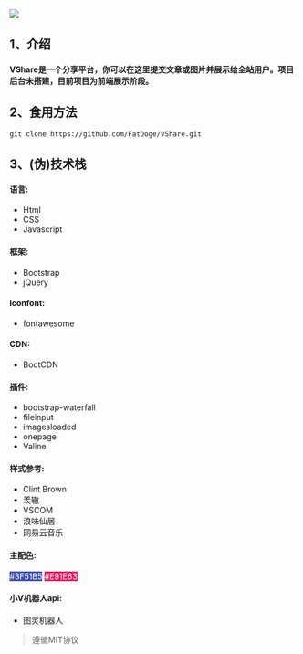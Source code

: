 ![](https://img.shields.io/badge/Github-v1.3.3-519dd9.svg)
## 1、介绍
#### VShare是一个分享平台，你可以在这里提交文章或图片并展示给全站用户。项目后台未搭建，目前项目为前端展示阶段。
## 2、食用方法
```
git clone https://github.com/FatDoge/VShare.git
```
## 3、(伪)技术栈
#### 语言:
- Html 
- CSS 
- Javascript
#### 框架:
- Bootstrap 
- jQuery
#### iconfont:
- fontawesome
#### CDN:
- BootCDN
#### 插件:
- bootstrap-waterfall
- fileinput
- imagesloaded
- onepage
- Valine
#### 样式参考:
- Clint Brown
- 羡辙
- VSCOM
- 浪味仙居
- 网易云音乐
#### 主配色:

<html>
<span style="background:#3F51B5;color:#fff">#3F51B5</span>
<span style="background:#E91E63;color:#fff">#E91E63</span>
</html>


#### 小V机器人api:
- 图灵机器人
> 遵循MIT协议
